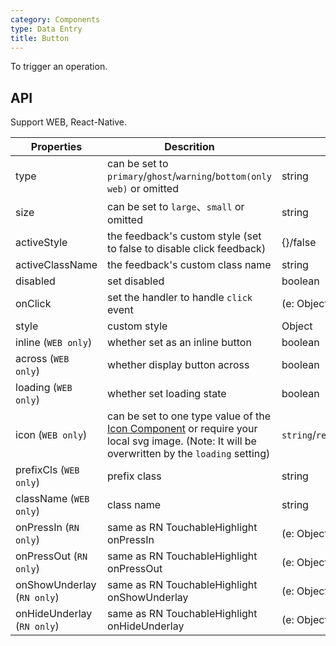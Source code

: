 ```yaml
---
category: Components
type: Data Entry
title: Button
---
```


To trigger an operation.


## API

Support WEB, React-Native.

Properties | Descrition | Type | Default
-----------|------------|------|--------
| type     | can be set to `primary`/`ghost`/`warning`/`bottom(only web)` or omitted  |   string   |   -  |
| size     | can be set to `large`、`small` or omitted | string | `large`|
| activeStyle | the feedback's custom style (set to false to disable click feedback) | {}/false | {} |
| activeClassName  | the feedback's custom class name | string |  |
| disabled   | set disabled   | boolean |  false  |
| onClick    | set the handler to handle `click` event | (e: Object): void |  -  |
| style    | custom style |   Object  | - |
| inline (`WEB only`)     | whether set as an inline button  | boolean |   false  |
| across (`WEB only`)     | whether display button across  | boolean |   false  |
| loading (`WEB only`)	   | whether set loading state  | boolean	 | false |
| icon (`WEB only`)  | can be set to one type value of the [Icon Component](https://mobile.ant.design/components/icon) or require your local svg image. (Note: It will be overwritten by the `loading` setting) | `string`/`require(./local.svg)` | -  |
| prefixCls (`WEB only`) |  prefix class | string | `am-button` |
| className (`WEB only`) |  class name | string | '' |
| onPressIn (`RN only`)  | same as RN TouchableHighlight onPressIn | (e: Object): void |   - |
| onPressOut (`RN only`) | same as RN TouchableHighlight onPressOut | (e: Object): void |  - |
| onShowUnderlay (`RN only`) | same as RN TouchableHighlight onShowUnderlay | (e: Object): void | - |
| onHideUnderlay (`RN only`) | same as RN TouchableHighlight onHideUnderlay | (e: Object): void | - |
